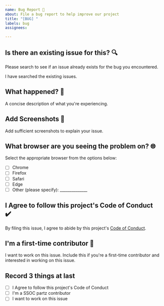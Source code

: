 ```yaml
---
name: Bug Report 🐛
about: File a bug report to help improve our project
title: "[BUG] "
labels: bug
assignees: 

---
```


## Is there an existing issue for this? 🔍
Please search to see if an issue already exists for the bug you encountered. 

I have searched the existing issues.

## What happened? 🚨
A concise description of what you're experiencing.

## Add Screenshots 📸
Add sufficient screenshots to explain your issue.

## What browser are you seeing the problem on? 🌐
Select the appropriate browser from the options below:

- [ ] Chrome
- [ ] Firefox
- [ ] Safari
- [ ] Edge
- [ ] Other (please specify): ______________

## I Agree to follow this project's Code of Conduct ✔️
By filing this issue, I agree to abide by this project's [Code of Conduct](link_to_code_of_conduct).

## I'm a first-time contributor 🌟
I want to work on this issue. Include this if you're a first-time contributor and interested in working on this issue.

## Record 3 things at last
- [ ] I Agree to follow this project's Code of Conduct
- [ ] I'm a SSOC partz contributor
- [ ] I want to work on this issue

